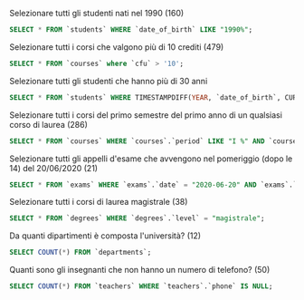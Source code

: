 Selezionare tutti gli studenti nati nel 1990 (160)
```sql
SELECT * FROM `students` WHERE `date_of_birth` LIKE "1990%";
```

Selezionare tutti i corsi che valgono più di 10 crediti (479)
```sql
SELECT * FROM `courses` where `cfu` > '10';
```

Selezionare tutti gli studenti che hanno più di 30 anni
```sql
SELECT * FROM `students` WHERE TIMESTAMPDIFF(YEAR, `date_of_birth`, CURDATE()) > 30;
```

Selezionare tutti i corsi del primo semestre del primo anno di un qualsiasi corso di laurea (286)
```sql
SELECT * FROM `courses` WHERE `courses`.`period` LIKE "I %" AND `courses`.`year` = 1;
```

Selezionare tutti gli appelli d'esame che avvengono nel pomeriggio (dopo le 14) del 20/06/2020 (21)
```sql
SELECT * FROM `exams` WHERE `exams`.`date` = "2020-06-20" AND `exams`.`hour` > "14:00";
```

Selezionare tutti i corsi di laurea magistrale (38)
```sql
SELECT * FROM `degrees` WHERE `degrees`.`level` = "magistrale";
```

Da quanti dipartimenti è composta l'università? (12)
```sql
SELECT COUNT(*) FROM `departments`;
```

Quanti sono gli insegnanti che non hanno un numero di telefono? (50)
```sql
SELECT COUNT(*) FROM `teachers` WHERE `teachers`.`phone` IS NULL;
```